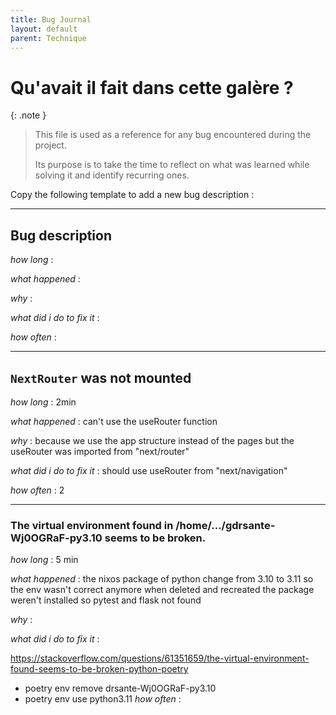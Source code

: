 ```yaml
---
title: Bug Journal
layout: default
parent: Technique
---
```


# Qu'avait il fait dans cette galère ?

{: .note }
>This file is used as a reference for any bug encountered during the project.
>
>Its purpose is to take the time to reflect on what was learned while solving it and identify recurring ones.

Copy the following template to add a new bug description :

--------------
## Bug description

*how long* :

*what happened* :

*why* :

*what did i do to fix it* :

*how often* :

--------------
## `NextRouter` was not mounted

*how long* : 2min

*what happened* :
can't use the useRouter function

*why* :
because we use the app structure instead of the pages but the useRouter was imported from "next/router"

*what did i do to fix it* :
should use useRouter from "next/navigation"

*how often* : 2

--------------

### The virtual environment found in /home/.../gdrsante-Wj0OGRaF-py3.10 seems to be broken.

*how long* : 5 min

*what happened* :
  the nixos package of python change from 3.10 to 3.11 so the env wasn't correct anymore
  when deleted and recreated the package weren't installed so pytest and flask not found

*why* :

*what did i do to fix it* :

https://stackoverflow.com/questions/61351659/the-virtual-environment-found-seems-to-be-broken-python-poetry
  - poetry env remove drsante-Wj0OGRaF-py3.10
  - poetry env use python3.11
*how often* :
